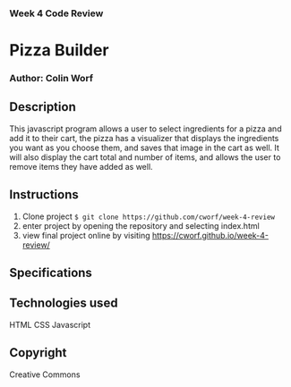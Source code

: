 
### Week 4 Code Review

# Pizza Builder

### Author: Colin Worf

## Description

This javascript program allows a user to select ingredients for a pizza and add it to their cart, the pizza has a visualizer that displays the ingredients you want as you choose them, and saves that image in the cart as well. It will also display the cart total and number of items, and allows the user to remove items they have added as well.

## Instructions

1. Clone project ```$ git clone https://github.com/cworf/week-4-review ```
2. enter project by opening the repository and selecting index.html
3. view final project online by visiting https://cworf.github.io/week-4-review/

## Specifications



## Technologies used

HTML
CSS
Javascript

## Copyright

Creative Commons
